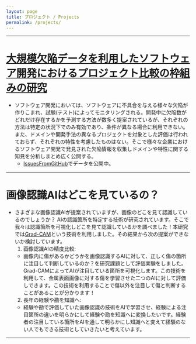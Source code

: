 ```yaml
---
layout: page
title: プロジェクト / Projects
permalink: /projects/
---
```


---

# __[大規模欠陥データを利用したソフトウェア開発におけるプロジェクト比較の枠組みの研究](https://kaken.nii.ac.jp/ja/grant/KAKENHI-PROJECT-19K20242/)__

* ソフトウェア開発においては、ソフトウェアに不具合を与える様々な欠陥が作りこまれ、試験(テスト)によってモニタリングされる。開発中に欠陥数がどれだけ存在するかを予測する方法が数多く提案されているが、それぞれの方法は特定の状況下でのみ有効であり、条件が異なる場合に利用できない。また、ドメインや開発手法の異なるプロジェクトを対象とした評価は行われておらず、それぞれの特性を考慮したものはない。そこで様々な企業におけるソフトウェア開発で発見された欠陥情報を収集しドメインや特性に関する知見を分析しまとめ広く公開する。
  * [IssuesFromGitHub](https://github.com/kiyoshi-honda/IssuesFromGitHub)でデータを公開中。

---

# __画像認識AIはどこを見ているの？__

* さまざまな画像認識AIが提案されていますが、画像のどこを見て認識しているのでしょうか？
AIの認識箇所を特定する技術が研究されています。そこで我々は認識箇所を可視化しどこを見て認識しているかを調べました！本研究では[Grad-CAM](https://arxiv.org/pdf/1610.02391.pdf)という技術を利用しました。その結果から次の提案ができないか検討しています。
  1. 画像認識AIの精度比較: 
    * 画像内に傷があるかどうかを画像認識するAIに対して、正しく傷の箇所に注目して判断しているのか？を研究課題として評価実験をしました。Grad-CAMによってAIが注目している箇所を可視化します。この技術を利用して、金属表面画像に対する傷を学習させた二つのAIに対して評価しできます。この技術を利用することで傷以外を注目して傷と判断することがあることが分かります！
  2. 長年の経験や勘を知識へ: 
    * 経験や勘で評価していた画像認識の技術をAIで学習させ、経験による注目箇所の違いを明らかにして経験や勘を知識へに変換したいです。経験者の注目している箇所をAIを通して明らかにし知識へと変えて経験のない人でもできる技術としていきたいと考えています。

---
